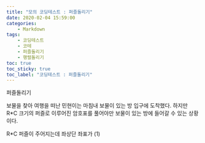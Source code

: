 ```yaml
---
title: "모의 코딩테스트 : 퍼즐돌리기"
date: 2020-02-04 15:59:00
categories:
    - Markdown
tags:
    - 코딩테스트
    - 코테
    - 퍼즐돌리기
    - 행렬돌리기
toc: true
toc_sticky: true
toc_label: "코딩테스트 : 퍼즐돌리기"
---
```


퍼즐돌리기

보물을 찾아 여행을 떠난 민현이는 마침내 보물이 있는 방 입구에 도착했다.
하지만 R*C 크기의 퍼즐로 이루어진 암호표를 풀어야만 보물이 있는 방에 들어갈 수 있는 상황이다.

R*C 퍼즐이 주어지는데 좌상단 좌표가 (1)